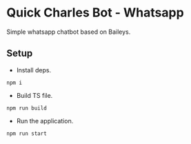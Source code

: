 # Quick Charles Bot - Whatsapp
Simple whatsapp chatbot based on Baileys.

## Setup
- Install deps.
```
npm i
```
- Build TS file.
```
npm run build
```
- Run the application.
```
npm run start
```
